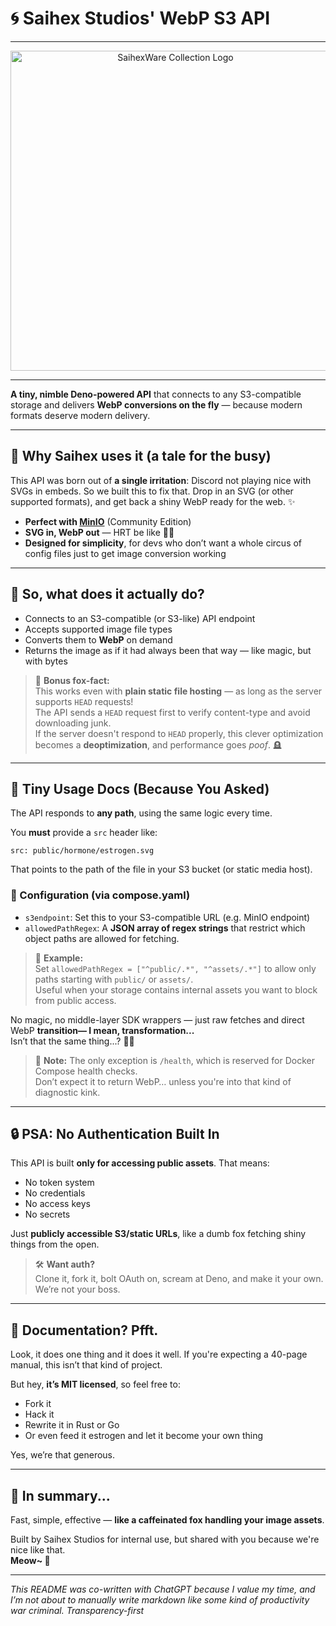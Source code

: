 # 🌀 Saihex Studios' WebP S3 API

---

<div align="center">
  <img width="512" alt="SaihexWare Collection Logo" src="https://s3.saihex.com/public/logos/saihexware.svg"/>
</div>

---

**A tiny, nimble Deno-powered API** that connects to any S3-compatible storage and delivers **WebP conversions on the fly** — because modern formats deserve modern delivery.

---

## 💼 Why Saihex uses it (a tale for the busy)

This API was born out of **a single irritation**: Discord not playing nice with SVGs in embeds. So we built this to fix that. Drop in an SVG (or other supported formats), and get back a shiny WebP ready for the web. ✨

- **Perfect with [MinIO](https://min.io/)** (Community Edition)
- **SVG in, WebP out** — HRT be like 🏳️‍⚧️
- **Designed for simplicity**, for devs who don’t want a whole circus of config files just to get image conversion working

---

## 🚀 So, what does it actually do?

- Connects to an S3-compatible (or S3-like) API endpoint
- Accepts supported image file types
- Converts them to **WebP** on demand
- Returns the image as if it had always been that way — like magic, but with bytes

> 🧠 **Bonus fox-fact:**  
> This works even with **plain static file hosting** — as long as the server supports `HEAD` requests!  
> The API sends a `HEAD` request first to verify content-type and avoid downloading junk.  
> If the server doesn't respond to `HEAD` properly, this clever optimization becomes a **deoptimization**, and performance goes *poof*. 🪦

---

## 📎 Tiny Usage Docs (Because You Asked)

The API responds to **any path**, using the same logic every time.

You **must** provide a `src` header like:

```
src: public/hormone/estrogen.svg
```

That points to the path of the file in your S3 bucket (or static media host).

### 🔧 Configuration (via compose.yaml)

- `s3endpoint`: Set this to your S3-compatible URL (e.g. MinIO endpoint)
- `allowedPathRegex`: A **JSON array of regex strings** that restrict which object paths are allowed for fetching.

> 🧠 **Example:**  
> Set `allowedPathRegex = ["^public/.*", "^assets/.*"]` to allow only paths starting with `public/` or `assets/`.  
> Useful when your storage contains internal assets you want to block from public access.

No magic, no middle-layer SDK wrappers — just raw fetches and direct WebP **transition— I mean, transformation...**  
Isn’t that the same thing...? 🏳️‍⚧️

> 🫥 **Note:** The only exception is `/health`, which is reserved for Docker Compose health checks.  
> Don’t expect it to return WebP… unless you're into that kind of diagnostic kink.

---

## 🔒 PSA: No Authentication Built In

This API is built **only for accessing public assets**. That means:
- No token system
- No credentials
- No access keys
- No secrets

Just **publicly accessible S3/static URLs**, like a dumb fox fetching shiny things from the open.

> 🛠️ **Want auth?**  
> Clone it, fork it, bolt OAuth on, scream at Deno, and make it your own. We’re not your boss.

---

## 🧪 Documentation? Pfft.

Look, it does one thing and it does it well. If you're expecting a 40-page manual, this isn’t that kind of project.

But hey, **it’s MIT licensed**, so feel free to:
- Fork it
- Hack it
- Rewrite it in Rust or Go
- Or even feed it estrogen and let it become your own thing

Yes, we’re that generous.

---

## 🐾 In summary...

Fast, simple, effective — **like a caffeinated fox handling your image assets**.

Built by Saihex Studios for internal use, but shared with you because we're nice like that.  
**Meow~ 🦊**

---

*This README was co-written with ChatGPT because I value my time, and I’m not about to manually write markdown like some kind of productivity war criminal. Transparency-first*

